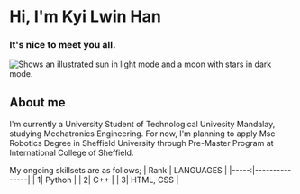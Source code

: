 # Hi, I'm Kyi Lwin Han

### It's nice to meet you all. 

<picture>
  <source media="(prefers-color-scheme: dark)" srcset="https://as2.ftcdn.net/v2/jpg/02/66/72/41/1000_F_266724172_Iy8gdKgMa7XmrhYYxLCxyhx6J7070Pr8.jpg">
  <source media="(prefers-color-scheme: light)" srcset="https://as2.ftcdn.net/v2/jpg/02/66/72/41/1000_F_266724172_Iy8gdKgMa7XmrhYYxLCxyhx6J7070Pr8.jpg">
  <img alt="Shows an illustrated sun in light mode and a moon with stars in dark mode." src="https://as2.ftcdn.net/v2/jpg/02/66/72/41/1000_F_266724172_Iy8gdKgMa7XmrhYYxLCxyhx6J7070Pr8.jpg">
</picture>

## About me
I'm currently a University Student of Technological Univesity Mandalay, studying Mechatronics Engineering. For now, I'm planning to apply Msc Robotics Degree in Sheffield University through Pre-Master Program at International College of Sheffield. 

My ongoing skillsets are as follows;
| Rank | LANGUAGES |
|-----:|---------------|
|     1|  Python             |
|     2|    C++           |
|     3|        HTML, CSS       |
